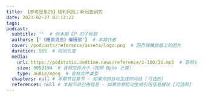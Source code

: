 ```yaml
---
title: 【参考信息26】错判风险；新冠告别式
date: 2023-02-27 02:12:22
tags:
podcast:
  subtitle: ''  # 你本期 EP 的子标题
  authors: ['《睡前消息》编辑部']  # 本期作者
  cover: /podcasts/reference/assets/logo.png  # 网页端播放器上的图片
  duration: 565  # 时间长度
  media:
    url: https://podstatic.bedtime.news/reference/1-100/26.mp3  # 音频文件
    size: 9053194  # 音频文件大小（按照 Byte 计算）
    type: audio/mpeg  # 音频文件类型
  chapters: null # 本期节目章节 - 如果你想自动生成时间线 [可选的]
  references: null # 本期节目引用信息 - 如果你想自动生成引用信息模块 [可选的]
---
```

